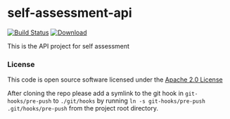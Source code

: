 # self-assessment-api

[![Build Status](https://travis-ci.org/hmrc/self-assessment-api.svg?branch=master)](https://travis-ci.org/hmrc/self-assessment-api) [ ![Download](https://api.bintray.com/packages/hmrc/releases/self-assessment-api/images/download.svg) ](https://bintray.com/hmrc/releases/self-assessment-api/_latestVersion)

This is the API project for self assessment

### License

This code is open source software licensed under the [Apache 2.0 License]("http://www.apache.org/licenses/LICENSE-2.0.html")

After cloning the repo please add a symlink to the git hook in `git-hooks/pre-push` to `./git/hooks` by running `ln -s git-hooks/pre-push .git/hooks/pre-push` from the project root directory.